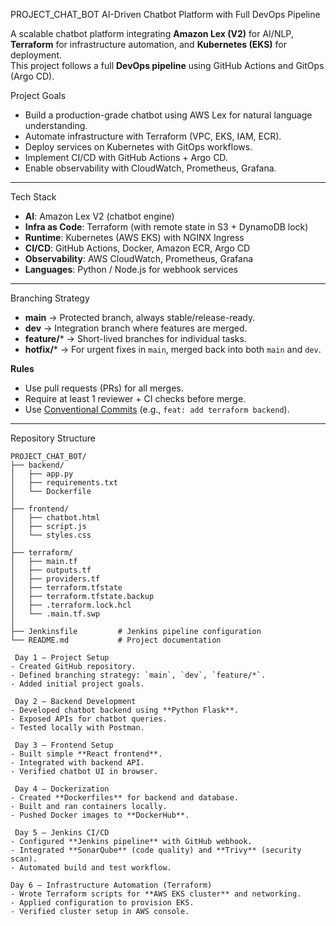  PROJECT_CHAT_BOT
 AI-Driven Chatbot Platform with Full DevOps Pipeline

A scalable chatbot platform integrating **Amazon Lex (V2)** for AI/NLP, **Terraform** for infrastructure automation, and **Kubernetes (EKS)** for deployment.  
This project follows a full **DevOps pipeline** using GitHub Actions and GitOps (Argo CD).



Project Goals
- Build a production-grade chatbot using AWS Lex for natural language understanding.  
- Automate infrastructure with Terraform (VPC, EKS, IAM, ECR).  
- Deploy services on Kubernetes with GitOps workflows.  
- Implement CI/CD with GitHub Actions + Argo CD.  
- Enable observability with CloudWatch, Prometheus, Grafana.  

---

 Tech Stack
- **AI**: Amazon Lex V2 (chatbot engine)  
- **Infra as Code**: Terraform (with remote state in S3 + DynamoDB lock)  
- **Runtime**: Kubernetes (AWS EKS) with NGINX Ingress  
- **CI/CD**: GitHub Actions, Docker, Amazon ECR, Argo CD  
- **Observability**: AWS CloudWatch, Prometheus, Grafana  
- **Languages**: Python / Node.js for webhook services  

---

 Branching Strategy
- **main** → Protected branch, always stable/release-ready.  
- **dev** → Integration branch where features are merged.  
- **feature/*** → Short-lived branches for individual tasks.  
- **hotfix/*** → For urgent fixes in `main`, merged back into both `main` and `dev`.  

**Rules**  
- Use pull requests (PRs) for all merges.  
- Require at least 1 reviewer + CI checks before merge.  
- Use [Conventional Commits](https://www.conventionalcommits.org/) (e.g., `feat: add terraform backend`).  

---

 Repository Structure

```text
PROJECT_CHAT_BOT/
├── backend/
│   ├── app.py
│   ├── requirements.txt
│   └── Dockerfile
│
├── frontend/
│   ├── chatbot.html
│   ├── script.js
│   └── styles.css
│
├── terraform/
│   ├── main.tf
│   ├── outputs.tf
│   ├── providers.tf
│   ├── terraform.tfstate
│   ├── terraform.tfstate.backup
│   ├── .terraform.lock.hcl
│   └── .main.tf.swp
│
├── Jenkinsfile         # Jenkins pipeline configuration
└── README.md           # Project documentation

 Day 1 – Project Setup  
- Created GitHub repository.  
- Defined branching strategy: `main`, `dev`, `feature/*`.  
- Added initial project goals.  

 Day 2 – Backend Development  
- Developed chatbot backend using **Python Flask**.  
- Exposed APIs for chatbot queries.  
- Tested locally with Postman.  

 Day 3 – Frontend Setup  
- Built simple **React frontend**.  
- Integrated with backend API.  
- Verified chatbot UI in browser.  

 Day 4 – Dockerization  
- Created **Dockerfiles** for backend and database.  
- Built and ran containers locally.  
- Pushed Docker images to **DockerHub**.  

 Day 5 – Jenkins CI/CD  
- Configured **Jenkins pipeline** with GitHub webhook.  
- Integrated **SonarQube** (code quality) and **Trivy** (security scan).  
- Automated build and test workflow.  

Day 6 – Infrastructure Automation (Terraform)  
- Wrote Terraform scripts for **AWS EKS cluster** and networking.  
- Applied configuration to provision EKS.  
- Verified cluster setup in AWS console.  
